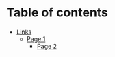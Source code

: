 # Table of contents

* [Links](README.md)
  * [Page 1](links/page-1/README.md)
    * [Page 2](links/page-1/page-2.md)
